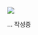 [![](https://jitpack.io/v/WnslgPsl/LifecycleDetect.svg)](https://jitpack.io/#WnslgPsl/LifecycleDetect)

... 작성중